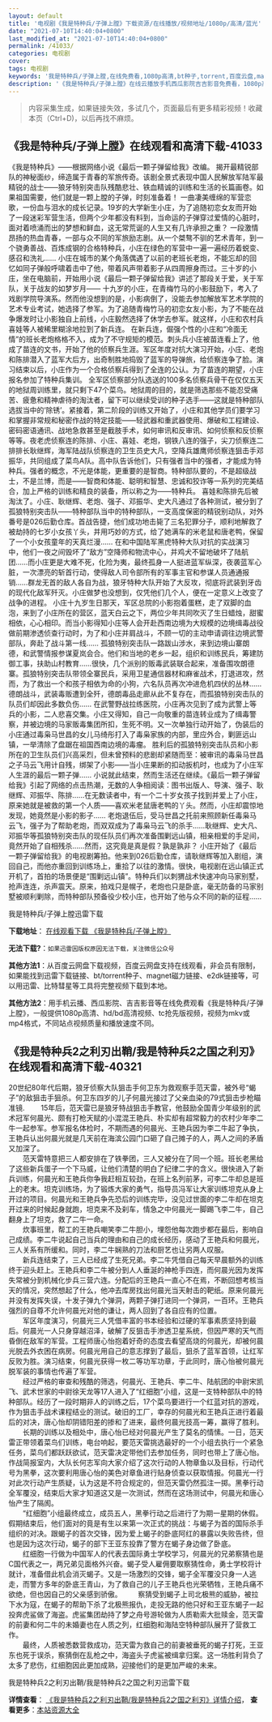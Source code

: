 ```yaml
---
layout: default
title: '电视剧《我是特种兵/子弹上膛》下载资源/在线播放/视频地址/1080p/高清/蓝光'
date: "2021-07-10T14:40:04+0800"
last_modified_at: "2021-07-10T14:40:04+0800"
permalink: /41033/
categories: 电视剧
cover:
tags: 电视剧
keywords: '我是特种兵/子弹上膛,在线免费看,1080p高清,bt种子,torrent,百度云盘,magnet,磁力链,迅雷下载资源'
description: '《我是特种兵/子弹上膛》在线云播放手机西瓜影院吉吉影音免费看，1080p高清bd/hd未删减完整版和tc抢先枪版，mkv/mp4格式，附带bt/torrent种子、magnet/磁力链、百度云盘、网盘资源迅雷下载链接'
---
```


>内容采集生成，如果链接失效，多试几个，页面最后有更多精彩视频！收藏本页（Ctrl+D)，以后再找不麻烦。


## 《我是特种兵/子弹上膛》在线观看和高清下载-41033

《我是特种兵》&mdash;—根据网络小说《最后一颗子弹留给我》改编。 揭开最精锐部队的神秘面纱，缔造属于青春的军旅传奇。该剧全景式表现中国人民解放军陆军最精锐的战士&mdash;—狼牙特别突击队残酷悲壮、铁血精诚的训练和生活的长篇画卷。如果祖国需要，他们就是一颗上膛的子弹，时刻准备着！ 一曲凄美缠绵的军营恋歌，一份血与泪水的成长记录。19岁的大学新生小庄，为了追随初恋女友而开始了一段迷彩军营生活，但两个少年都没有料到，当命运的子弹穿过爱情的心脏时，面对着喷涌而出的梦想和鲜血，这无常荒诞的人生又有几许承担之重？ 一段激情昂扬的热血青春，一部与众不同的军旅励志剧。从一个桀骜不驯的艺术青年，到一个骁勇善战、百炼成钢的合格特种兵，小庄在绿色的军营中一遍一遍经历着蜕变、感召和洗礼…… 小庄在城市的某个角落偶遇了以前的老班长老炮，不能忘却的回忆如同子弹般呼啸着击中了他，带着风声带着影子从四周擦身而过。三十岁的小庄，坐在电脑前，开始用小说《最后一颗子弹留给我》讲述了那段关于爱，关于军队，关于战友的如梦岁月—— 十九岁的小庄，在青梅竹马的小影鼓励下，考入了戏剧学院导演系。然而他没想到的是，小影病倒了，没能去参加解放军艺术学院的艺术专业考试，她选择了参军。为了追随青梅竹马的初恋女友小影，为了不能在战争爆发时让小影独自上前线，小庄毅然选择了休学去参军。就这样，小庄和农村兵喜娃等人被稀里糊涂地拉到了新兵连。 在新兵连，倔强个性的小庄和&ldquo;冷面无情”的班长老炮格格不入，成为了不守规矩的模范。刺头兵小庄被苗连看上了，他成了苗连的文书，开始了他的侦察兵生涯。军区年度对抗大演习开始，小庄、老炮和陈排潜入了蓝军大后方，出奇制胜地捣毁了蓝军的导弹旅，给侦察连争了脸。演习结束以后，小庄作为一个合格侦察兵得到了全连的公认。为了苗连的期望，小庄报名参加了特种兵集训。 全军区侦察部分队选送的100多名侦察兵骨干在仅仅五天的地狱周训练里，就只剩下47个菜鸟。地狱周的目的，就是筛选那些不能忍受痛苦、疲惫和精神虐待的淘汰者，留下可以继续受训的种子选手——这就是特种部队选拔当中的&lsquo;除锈’。紧接着，第二阶段的训练又开始了，小庄和其他学员们要学习和掌握非常规和秘密作战的特定技能&mdash;—轻武器和重武器使用、爆破和工程建设、密码密语通讯、战地急救甚至是截肢手术，如何审讯和反审讯、如何侦察和反侦察等等。夜老虎侦察连的陈排、小庄、喜娃、老炮，钢铁八连的强子，尖刀侦察连二排排长耿继辉，海军陆战队侦察连的卫生员史大凡，空降兵雄鹰师侦察连狙击手邓振华，共同组成了菜鸟A队。高中队告诉他们，只有强者当中的强者，才能成为特种兵。强者的概念，不光是体能，更重要的是智商。特种部队要的，不是超级战士，不是兰博，而是——智商和体能、聪明和智慧、忠诚和狡诈等一系列的完美结合，加上严格的训练和精良的装备，所以称之为——特种兵。 喜娃和陈排先后被淘汰了。小庄、耿继辉、老炮、强子、邓振华、史大凡通过了各种测试，被分到了孤狼特别突击队&mdash;—特种部队当中的特种部队，一支高度保密的精锐别动队，对外番号是026后勤仓库。首战告捷，他们成功地击毙了三名犯罪分子，顺利地解救了被劫持的七岁小女孩丫头，并用巧妙的方式，给了她满车的米老鼠和唐老鸭，保留了一个小女孩童年的天真烂漫&hellip;… 在和中国陆军黑虎特种大队对抗的实战演习中，他们一夜之间毁坏了“敌方”空降师和物流中心，并鸡犬不留地破坏了陆航团&hellip;…而小庄更是大难不死，化险为夷，最终孤身一人挺进蓝军纵深，夜袭蓝军心脏，一次漂亮的斩首行动，使得敌人司令部所有的军事主官和参谋人员通通报销……群龙无首的敌人各自为战，狼牙特种大队开始了大反攻，彻底将武装到牙齿的现代化敌军歼灭。小庄做梦也没想到，仅凭他们几个人，便在一定意义上改变了战争的进程。 小庄十九岁生日那天，军区总院的小影抱着蛋糕，走了双脚的血泡，来到了小庄所在的营区，蓝天白云之下，两位少年共同吹灭了生日蜡烛，甜蜜相依，心心相印。而当小影得知小庄等人会开赴西南边境为大规模的边境缉毒战役做前期渗透侦查行动时，为了和小庄并肩战斗，不顾一切的主动申请调往边境武警部队，奔赴了战斗第一线&hellip;… 孤狼特别突击队一路跋山涉水，来到边境山寨朗德，和武警情报参谋夏岚会合。他们和当地的老乡一起，组织和训练民兵，筹建防御工事，扶助山村教育&hellip;…很快，几个派别的贩毒武装联合起来，准备围攻朗德寨。孤狼特别突击队带领全寨民兵，采用卫星通信器材和麻雀战术，打退进攻，然而，为了救出一个和孩子相依为命的小狗，六名队员再次冲进危机四伏的丛林&hellip;… 德朗战斗，武装毒贩遭到全歼，德朗毒品走廊从此不复存在，而孤狼特别突击队的队员们却因此多数负伤&hellip;… 在武警野战拉练医院，小庄再次见到了成为武警上等兵的小影，二人悲喜交集。小庄又得知，自己一向敬重的苗连转业成为了缉毒警察，并被边境的马家贩毒集团所扣，生死不明。又一次单独行动开始了，伪装后的小庄通过毒枭马世昌的女儿马绮彤打入了毒枭家族的内部，里应外合，剿匪远山镇，一举清除了盘踞在祖国西南边境的毒瘤。 胜利后的孤狼特别突击队员和小影所在的卫生队员们兴高采烈，但未曾预料的悲剧却紧随而至：被审讯的毒枭马世昌之子马云飞用计自残，绑架了小影&mdash;—当小庄果断的扣动扳机时，也成为了小庄军人生涯的最后一颗子弹&hellip;… 小说就此结束，然而生活还在继续。《最后一颗子弹留给我》引起了网络的点击热潮，无数的人争相阅读：图书出版人、导演、强子、耿继辉、邓振华、陈排&hellip;…在无数读者中，有一个二十岁女孩子找到并爱上了小庄，原来她就是被救的第一个人质&mdash;—喜欢米老鼠唐老鸭的丫头。然而，小庄却震惊地发现，她竟然是小影的影子…… 老炮退伍后，受马世昌之托前来照顾新任毒枭马云飞，强子为了帮助老炮，而双双成为了毒枭马云飞的杀手&hellip;…耿继辉、史大凡、邓振华等孤狼特别突击队的现任队员们再次准备围剿远山镇，相亲相爱的手足间，竟然开始了自相残杀……然而，这究竟是真是假？孰是孰非？ 小庄开始了《最后一颗子弹留给我》的电视剧筹拍。他来到026后勤仓库，请耿继辉等加入剧组，演回自己，而他亦重回到训练场上，重拾了以往的激情。很快，电视剧在远山镇正式开机了，首拍的场景便是“围剿远山镇&rdquo;。特种兵们以刺猬战术快速冲向马家别墅，抢声连连，杀声震天。原来，拍戏只是幌子，老炮也只是卧底，毫无防备的马家别墅被顺利剿除，而特种部队预备役少校小庄，也开始了他与众不同的新的征程……


我是特种兵/子弹上膛迅雷下载

**下载地址**： [在线观看下载 《我是特种兵/子弹上膛》](https://www.993dy.com//vod-detail-id-11285.html) 


**无法下载?**：`如果迅雷因版权原因无法下载，关注微信公众号 `

**其他方法1**：从百度云网盘下载视频，百度云网盘支持在线观看，非会员有限制，如果能找到迅雷下载链接、bt/torrent种子、magnet磁力链接、e2dk链接等，可以用迅雷、比特彗星等工具将完整视频下载到本地。

**其他方法2**：用手机云播、西瓜影院、吉吉影音等在线免费观看《我是特种兵/子弹上膛》，一般提供1080p高清、hd/bd高清视频、tc抢先版视频，视频为mkv或mp4格式，不同站点视频质量和播放速度不同。


## 《我是特种兵2之利刃出鞘/我是特种兵2之国之利刃》在线观看和高清下载-40321

20世纪80年代后期，狼牙侦察大队狙击手何卫东为救观察手范天雷，被外号&ldquo;蝎子”的敌狙击手狙杀。何卫东四岁的儿子何晨光接过了父亲血染的79式狙击步枪瞄准镜. 　　15年后，范天雷已是狼牙特战狙击手教官，他鼓励全国青少年级别的武术冠军何晨光、颇有打枪天赋的小混混王艳兵、朴实却有超常毅力的农村少年李二牛一起参军。参军报名体检时，不期而遇的何晨光、王艳兵因为李二牛起了争执，王艳兵认出何晨光就是几天前在海滨公园门口砸了自己摊子的人，两人之间的矛盾又加深了。<br />　　范天雷特意把三人都安排在了铁拳团，三人又被分在了同一个班。班长老黑给了这些新兵蛋子一个下马威，让他们清楚的明白了纪律二字的含义。很快进入了新兵训练，何晨光和王艳兵你争我赶相互较劲，在班上名列前茅，可李二牛却总是班上的老末。坦克训练场，为了锻炼大家的勇气，指导员冯军让大家训练坦克从身上开过的项目。何晨光和王艳兵争先恐后的训练完毕，没见过世面的李二牛却在坦克开过来的时候起身就跑，坦克来不及刹车，情急之中何晨光一脚踢飞李二牛，自己翻身上了坦克，救了二牛一命。<br />　　炊事班里，帮工的王艳兵嘲笑李二牛胆小，埋怨他每次跑步都在最后，影响自己成绩。李二牛说起自己当兵的理由和自己的成长经历，感动了王艳兵和何晨光，三人关系有所缓和。同时，李二牛娴熟的刀法和厨艺也让另两人叹服。<br />　　新兵连结束了，三人已经成了生死兄弟。李二牛凭借自己每天早晨额外的训练终于迎头赶上。王艳兵和李二牛被分到人人垂涎的神枪手四连，而何晨光因为发挥失常被分到机械化步兵三营六连。分配后的王艳兵一直心不在焉，不断回想考核当天的情况，突然想起了什么，他冲去库房找出何晨光当天射击的靶纸。原来何晨光并没有发挥失误，十发子弹九个弹洞，两颗子弹打进同一个弹洞，一百环。王艳兵强烈的自尊不允许何晨光对他的谦让，两人回到了各自应有的位置。<br />　　军区年度演习，何晨光三人凭借丰富的书本经验和过硬的军事素质坚持到最后。何晨光一人只身穿越沼泽，破解了反狙击手渗透卫星系统，但因严寒的天气而昏倒在敌军的军营。工程师唐心怡抱着好奇的态度去看望高烧的何晨光，却被何晨光脱去外衣困在病房。何晨光用自己的意志撑到了最后，狙杀了蓝军首领，让红军反败为胜。演习结束，何晨光获得一枚二等功军功章，于此同时，唐心怡被何晨光脱军装的事情也传遍了军营。<br />　　经过严格的审查和残酷的筛选，何晨光、王艳兵、李二牛、陆航团的中尉宋凯飞、武术世家的中尉徐天龙等17人进入了“红细胞&rdquo;小组，这是一支特种部队中的特种部队。经历了一段时期非人的训练之后，17个菜鸟要进行一个红蓝对抗的游戏，作为狙击手战术课程结业的测试。破旧的工厂，幸存的何晨光和王艳兵正进行着最后的对决，唐心怡却阴错阳差的掺和了进来，最终何晨光技高一筹，赢得了胜利。<br />　　长期的训练以及相处中，唐心怡已经对何晨光产生了莫名的情愫。一日，范天雷正带领着菜鸟们训练，电台响起，要范天雷挑选最好的一个小组去执行一个紧急任务，菜鸟们都跃跃欲试，范天雷决定带他们去参加任务，同时也带上了唐心怡。作战简报室内，大队长何志军向大家介绍了这次行动的人物章鱼以及目标，行动代号为黑拳，这次要利用唐心怡的美色对章鱼进行贴身侦查以获取情报。何晨光一行对此次行动产生质疑，认为这是不符合规定的，但范天雷仍然孤注一掷。黑拳行动全军覆没，结束后大家才知道这又是一次测试，然而在这场测试中，何晨光和唐心怡产生了隔阂。<br />　　“红细胞&rdquo;小组最终成立，成员五人，黑拳行动之后进行了为期一星期的休假。假期结束后，他们面对的竟是有生以来第一次正式的挑战：与蝎子为首的国际杀手组织的对决。跟蝎子的首次交锋，因为爱上蝎子的卧底阿红的暴露以失败告终，但也是因为这次行动，蝎子的部下王亚东投靠了警方在蝎子身边做了卧底。<br />　　红细胞一行做为中国军人的代表去国际勇士学校学习，何晨光的兄弟察猜也是C国代表之一，两兄弟见面格外兴奋。蝎子受人雇佣要取察猜性命，勇士学校将计就计，准备借此机会消灭蝎子。又是一场激烈的交锋，蝎子全军覆没只身一人逃走，而警方多年的卧底王青山，为了救自己的儿子王艳兵也光荣牺牲，王艳兵痛不欲绝，但也因自己的父亲感到骄傲。 　　察猜受到蝎子上司北极熊的威胁，被拉下水为寇，在蝎子的帮助下杀了北极熊报仇，走投无路的他只好和王亚东蝎子一起投奔虎鲨做了海盗。虎鲨集团劫持了梦之舟号游轮做为人质勒索大批赎金，范天雷的前妻和何二牛的未婚妻也在人质之列，红细胞和海陆空特种部队展开了营救工作。<br />　　最终，人质被悉数营救成功，范天雷为救自己的前妻被垂死的蝎子打死，王亚东也死于误杀，察猜倒在乱枪之中，海盗头子虎鲨被缉拿归案。这一场胜利背负了太多了悲伤，红细胞因此更加成熟，迎接他们的是更加严峻的未来。


我是特种兵2之利刃出鞘/我是特种兵2之国之利刃迅雷下载

**详情查看**： [《我是特种兵2之利刃出鞘/我是特种兵2之国之利刃》详情介绍](/movie/40321/)， **查看更多**：[本站资源大全](/movie/t/all/)

